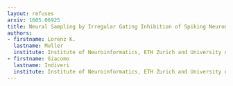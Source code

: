 ```yaml
---
layout: refuses
arxiv: 1605.06925
title: Neural Sampling by Irregular Gating Inhibition of Spiking Neurons and Attractor Networks
authors:
- firstname: Lorenz K.
  lastname: Muller
  institute: Institute of Neuroinformatics, ETH Zurich and University of Zurich
- firstname: Giacomo
  lastname: Indiveri
  institute: Institute of Neuroinformatics, ETH Zurich and University of Zurich
---
```

